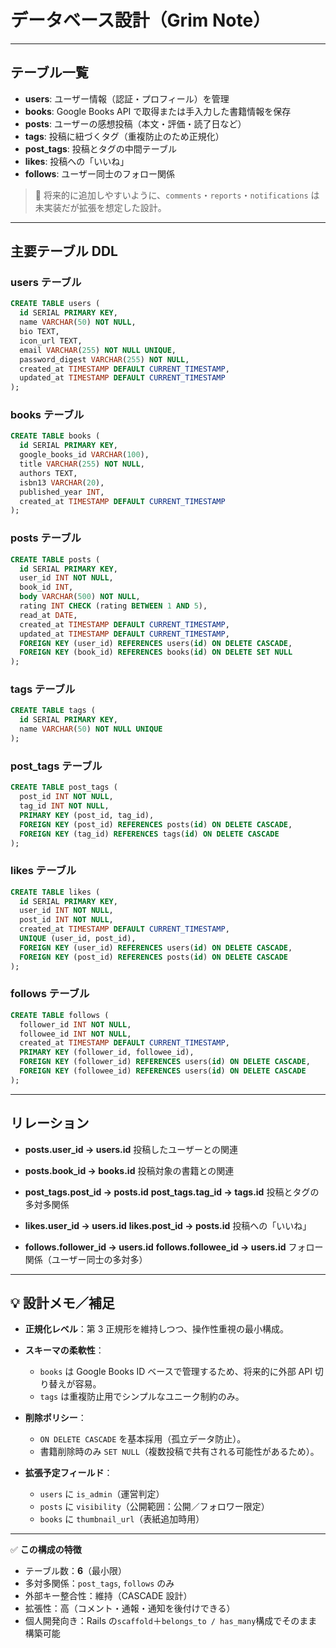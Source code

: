 # データベース設計（Grim Note）

---

## テーブル一覧

- **users**: ユーザー情報（認証・プロフィール）を管理
- **books**: Google Books API で取得または手入力した書籍情報を保存
- **posts**: ユーザーの感想投稿（本文・評価・読了日など）
- **tags**: 投稿に紐づくタグ（重複防止のため正規化）
- **post_tags**: 投稿とタグの中間テーブル
- **likes**: 投稿への「いいね」
- **follows**: ユーザー同士のフォロー関係

> 🧩 将来的に追加しやすいように、`comments`・`reports`・`notifications` は未実装だが拡張を想定した設計。

---

## 主要テーブル DDL

### users テーブル

```sql
CREATE TABLE users (
  id SERIAL PRIMARY KEY,
  name VARCHAR(50) NOT NULL,
  bio TEXT,
  icon_url TEXT,
  email VARCHAR(255) NOT NULL UNIQUE,
  password_digest VARCHAR(255) NOT NULL,
  created_at TIMESTAMP DEFAULT CURRENT_TIMESTAMP,
  updated_at TIMESTAMP DEFAULT CURRENT_TIMESTAMP
);
```

### books テーブル

```sql
CREATE TABLE books (
  id SERIAL PRIMARY KEY,
  google_books_id VARCHAR(100),
  title VARCHAR(255) NOT NULL,
  authors TEXT,
  isbn13 VARCHAR(20),
  published_year INT,
  created_at TIMESTAMP DEFAULT CURRENT_TIMESTAMP
);
```

### posts テーブル

```sql
CREATE TABLE posts (
  id SERIAL PRIMARY KEY,
  user_id INT NOT NULL,
  book_id INT,
  body VARCHAR(500) NOT NULL,
  rating INT CHECK (rating BETWEEN 1 AND 5),
  read_at DATE,
  created_at TIMESTAMP DEFAULT CURRENT_TIMESTAMP,
  updated_at TIMESTAMP DEFAULT CURRENT_TIMESTAMP,
  FOREIGN KEY (user_id) REFERENCES users(id) ON DELETE CASCADE,
  FOREIGN KEY (book_id) REFERENCES books(id) ON DELETE SET NULL
);
```

### tags テーブル

```sql
CREATE TABLE tags (
  id SERIAL PRIMARY KEY,
  name VARCHAR(50) NOT NULL UNIQUE
);
```

### post_tags テーブル

```sql
CREATE TABLE post_tags (
  post_id INT NOT NULL,
  tag_id INT NOT NULL,
  PRIMARY KEY (post_id, tag_id),
  FOREIGN KEY (post_id) REFERENCES posts(id) ON DELETE CASCADE,
  FOREIGN KEY (tag_id) REFERENCES tags(id) ON DELETE CASCADE
);
```

### likes テーブル

```sql
CREATE TABLE likes (
  id SERIAL PRIMARY KEY,
  user_id INT NOT NULL,
  post_id INT NOT NULL,
  created_at TIMESTAMP DEFAULT CURRENT_TIMESTAMP,
  UNIQUE (user_id, post_id),
  FOREIGN KEY (user_id) REFERENCES users(id) ON DELETE CASCADE,
  FOREIGN KEY (post_id) REFERENCES posts(id) ON DELETE CASCADE
);
```

### follows テーブル

```sql
CREATE TABLE follows (
  follower_id INT NOT NULL,
  followee_id INT NOT NULL,
  created_at TIMESTAMP DEFAULT CURRENT_TIMESTAMP,
  PRIMARY KEY (follower_id, followee_id),
  FOREIGN KEY (follower_id) REFERENCES users(id) ON DELETE CASCADE,
  FOREIGN KEY (followee_id) REFERENCES users(id) ON DELETE CASCADE
);
```

---

## リレーション

- **posts.user_id → users.id**
  投稿したユーザーとの関連

- **posts.book_id → books.id**
  投稿対象の書籍との関連

- **post_tags.post_id → posts.id**
  **post_tags.tag_id → tags.id**
  投稿とタグの多対多関係

- **likes.user_id → users.id**
  **likes.post_id → posts.id**
  投稿への「いいね」

- **follows.follower_id → users.id**
  **follows.followee_id → users.id**
  フォロー関係（ユーザー同士の多対多）

---

## 💡 設計メモ／補足

- **正規化レベル**：第 3 正規形を維持しつつ、操作性重視の最小構成。
- **スキーマの柔軟性**：

  - `books` は Google Books ID ベースで管理するため、将来的に外部 API 切り替えが容易。
  - `tags` は重複防止用でシンプルなユニーク制約のみ。

- **削除ポリシー**：

  - `ON DELETE CASCADE` を基本採用（孤立データ防止）。
  - 書籍削除時のみ `SET NULL`（複数投稿で共有される可能性があるため）。

- **拡張予定フィールド**：

  - `users` に `is_admin`（運営判定）
  - `posts` に `visibility`（公開範囲：公開／フォロワー限定）
  - `books` に `thumbnail_url`（表紙追加時用）

---

✅ **この構成の特徴**

- テーブル数：**6**（最小限）
- 多対多関係：`post_tags`, `follows` のみ
- 外部キー整合性：維持（CASCADE 設計）
- 拡張性：高（コメント・通報・通知を後付けできる）
- 個人開発向き：Rails の`scaffold`＋`belongs_to / has_many`構成でそのまま構築可能
